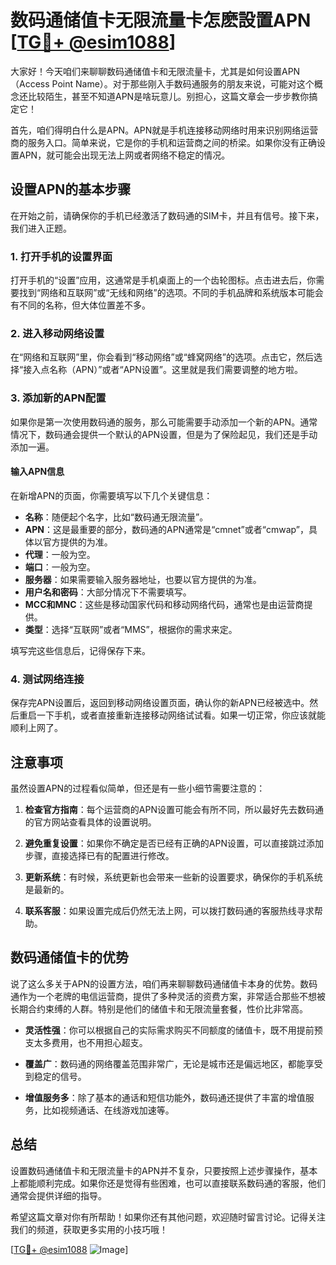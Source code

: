 # 数码通储值卡无限流量卡怎麽設置APN [[TG💪+ @esim1088](https://t.me/s/esim1088)]

大家好！今天咱们来聊聊数码通储值卡和无限流量卡，尤其是如何设置APN（Access Point Name）。对于那些刚入手数码通服务的朋友来说，可能对这个概念还比较陌生，甚至不知道APN是啥玩意儿。别担心，这篇文章会一步步教你搞定它！

首先，咱们得明白什么是APN。APN就是手机连接移动网络时用来识别网络运营商的服务入口。简单来说，它是你的手机和运营商之间的桥梁。如果你没有正确设置APN，就可能会出现无法上网或者网络不稳定的情况。

## 设置APN的基本步骤

在开始之前，请确保你的手机已经激活了数码通的SIM卡，并且有信号。接下来，我们进入正题。

### 1. 打开手机的设置界面

打开手机的“设置”应用，这通常是手机桌面上的一个齿轮图标。点击进去后，你需要找到“网络和互联网”或“无线和网络”的选项。不同的手机品牌和系统版本可能会有不同的名称，但大体位置差不多。

### 2. 进入移动网络设置

在“网络和互联网”里，你会看到“移动网络”或“蜂窝网络”的选项。点击它，然后选择“接入点名称（APN）”或者“APN设置”。这里就是我们需要调整的地方啦。

### 3. 添加新的APN配置

如果你是第一次使用数码通的服务，那么可能需要手动添加一个新的APN。通常情况下，数码通会提供一个默认的APN设置，但是为了保险起见，我们还是手动添加一遍。

#### 输入APN信息

在新增APN的页面，你需要填写以下几个关键信息：

- **名称**：随便起个名字，比如“数码通无限流量”。
- **APN**：这是最重要的部分，数码通的APN通常是“cmnet”或者“cmwap”，具体以官方提供的为准。
- **代理**：一般为空。
- **端口**：一般为空。
- **服务器**：如果需要输入服务器地址，也要以官方提供的为准。
- **用户名和密码**：大部分情况下不需要填写。
- **MCC和MNC**：这些是移动国家代码和移动网络代码，通常也是由运营商提供。
- **类型**：选择“互联网”或者“MMS”，根据你的需求来定。

填写完这些信息后，记得保存下来。

### 4. 测试网络连接

保存完APN设置后，返回到移动网络设置页面，确认你的新APN已经被选中。然后重启一下手机，或者直接重新连接移动网络试试看。如果一切正常，你应该就能顺利上网了。

## 注意事项

虽然设置APN的过程看似简单，但还是有一些小细节需要注意的：

1. **检查官方指南**：每个运营商的APN设置可能会有所不同，所以最好先去数码通的官方网站查看具体的设置说明。
   
2. **避免重复设置**：如果你不确定是否已经有正确的APN设置，可以直接跳过添加步骤，直接选择已有的配置进行修改。

3. **更新系统**：有时候，系统更新也会带来一些新的设置要求，确保你的手机系统是最新的。

4. **联系客服**：如果设置完成后仍然无法上网，可以拨打数码通的客服热线寻求帮助。

## 数码通储值卡的优势

说了这么多关于APN的设置方法，咱们再来聊聊数码通储值卡本身的优势。数码通作为一个老牌的电信运营商，提供了多种灵活的资费方案，非常适合那些不想被长期合约束缚的人群。特别是他们的储值卡和无限流量套餐，性价比非常高。

- **灵活性强**：你可以根据自己的实际需求购买不同额度的储值卡，既不用提前预支太多费用，也不用担心超支。
  
- **覆盖广**：数码通的网络覆盖范围非常广，无论是城市还是偏远地区，都能享受到稳定的信号。

- **增值服务多**：除了基本的通话和短信功能外，数码通还提供了丰富的增值服务，比如视频通话、在线游戏加速等。

## 总结

设置数码通储值卡和无限流量卡的APN并不复杂，只要按照上述步骤操作，基本上都能顺利完成。如果你还是觉得有些困难，也可以直接联系数码通的客服，他们通常会提供详细的指导。

希望这篇文章对你有所帮助！如果你还有其他问题，欢迎随时留言讨论。记得关注我们的频道，获取更多实用的小技巧哦！

[[TG💪+ @esim1088](https://t.me/s/esim1088) ![Image](https://i.postimg.cc/4NQfJmqS/Snipaste-2025-05-13-00-14-12.png)]
